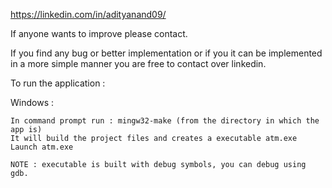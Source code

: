 https://linkedin.com/in/adityanand09/

If anyone wants to improve please contact.

If you find any bug or better implementation or if you it can be implemented in a more simple manner you are free to contact over linkedin.

To run the application :

Windows :
	
	In command prompt run : mingw32-make (from the directory in which the app is)
	It will build the project files and creates a executable atm.exe
	Launch atm.exe

	NOTE : executable is built with debug symbols, you can debug using gdb.